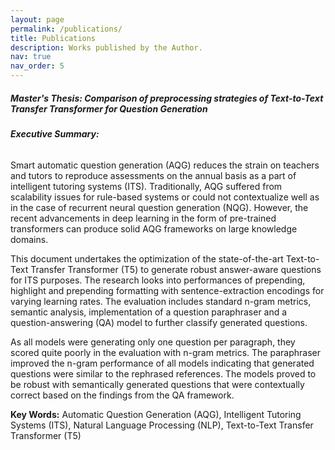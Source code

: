 ```yaml
---
layout: page
permalink: /publications/
title: Publications
description: Works published by the Author.
nav: true
nav_order: 5
---
```


##### **Master's Thesis: Comparison of preprocessing strategies of Text-to-Text Transfer Transformer for Question Generation** <br/>


###### **Executive Summary:**<br/>


<p class="text-justify"> Smart automatic question generation (AQG) reduces the strain on teachers and tutors to reproduce assessments on the annual basis as a part of intelligent tutoring systems (ITS). Traditionally, AQG suffered from scalability issues for rule-based systems or could not contextualize well as in the case of recurrent neural question generation (NQG). However, the recent advancements in deep learning in the form of pre-trained transformers can produce solid AQG frameworks on large knowledge domains.

This document undertakes the optimization of the state-of-the-art Text-to-Text Transfer Transformer (T5) to generate robust answer-aware questions for ITS purposes. The research looks into performances of prepending, highlight and prepending formatting with sentence-extraction encodings for varying learning rates. The evaluation includes standard n-gram metrics, semantic analysis, implementation of a question paraphraser and a question-answering (QA) model to further classify generated questions.

As all models were generating only one question per paragraph, they scored quite poorly in the evaluation with n-gram metrics. The paraphraser improved the n-gram performance of all models indicating that generated questions were similar to the rephrased references. The models proved to be robust with semantically generated questions that were contextually correct based on the findings from the QA framework. </p>

**Key Words:** Automatic Question Generation (AQG), Intelligent Tutoring Systems (ITS), Natural Language Processing (NLP), Text-to-Text Transfer Transformer (T5) 
